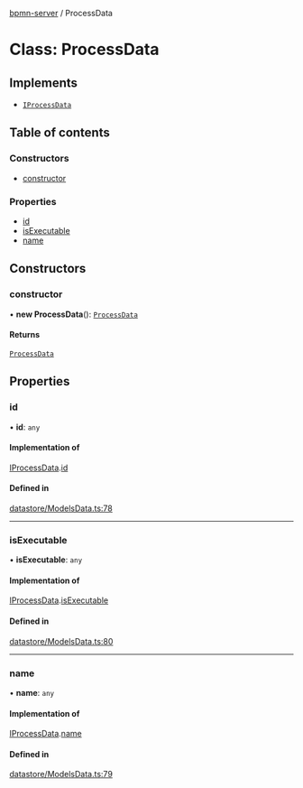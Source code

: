 [bpmn-server](../README.md) / ProcessData

# Class: ProcessData

## Implements

- [`IProcessData`](../interfaces/iprocessdata.md)

## Table of contents

### Constructors

- [constructor](processdata.md#constructor)

### Properties

- [id](processdata.md#id)
- [isExecutable](processdata.md#isexecutable)
- [name](processdata.md#name)

## Constructors

### constructor

• **new ProcessData**(): [`ProcessData`](processdata.md)

#### Returns

[`ProcessData`](processdata.md)

## Properties

### id

• **id**: `any`

#### Implementation of

[IProcessData](../interfaces/iprocessdata.md).[id](../interfaces/iprocessdata.md#id)

#### Defined in

[datastore/ModelsData.ts:78](https://github.com/bpmnServer/bpmn-server/blob/b56411b/src/datastore/ModelsData.ts#L78)

___

### isExecutable

• **isExecutable**: `any`

#### Implementation of

[IProcessData](../interfaces/iprocessdata.md).[isExecutable](../interfaces/iprocessdata.md#isexecutable)

#### Defined in

[datastore/ModelsData.ts:80](https://github.com/bpmnServer/bpmn-server/blob/b56411b/src/datastore/ModelsData.ts#L80)

___

### name

• **name**: `any`

#### Implementation of

[IProcessData](../interfaces/iprocessdata.md).[name](../interfaces/iprocessdata.md#name)

#### Defined in

[datastore/ModelsData.ts:79](https://github.com/bpmnServer/bpmn-server/blob/b56411b/src/datastore/ModelsData.ts#L79)
